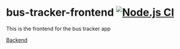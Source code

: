 # bus-tracker-frontend [![Node.js CI](https://github.com/xBaank/bus-tracker-front/actions/workflows/node.js.yml/badge.svg)](https://github.com/xBaank/bus-tracker-front/actions/workflows/node.js.yml)
This is the frontend for the bus tracker app

[Backend](https://github.com/xBaank/bus-tracker-back)

